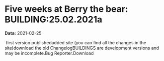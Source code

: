 # Five weeks at Berry the bear: BUILDING:25.02.2021a

**Data:** 2021-02-25

 first version publishedadded site (you can find all the changes in the site)download the old ChangelogBUILDINGS are development versions and may be incomplete.Bug Reporter.Download
